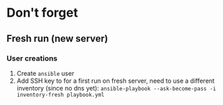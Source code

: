 # Don't forget

## Fresh run (new server)

### User creations

1. Create `ansible` user
2. Add SSH key to 
for a first run on fresh server, need to use a different inventory (since no dns yet): `ansible-playbook --ask-become-pass -i inventory-fresh playbook.yml`
